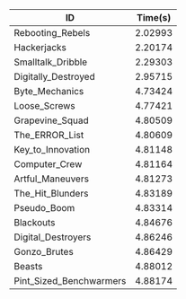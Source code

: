 |ID|Time(s)|
|-|-|
|Rebooting_Rebels|2.02993|
|Hackerjacks|2.20174|
|Smalltalk_Dribble|2.29303|
|Digitally_Destroyed|2.95715|
|Byte_Mechanics|4.73424|
|Loose_Screws|4.77421|
|Grapevine_Squad|4.80509|
|The_ERROR_List|4.80609|
|Key_to_Innovation|4.81148|
|Computer_Crew|4.81164|
|Artful_Maneuvers|4.81273|
|The_Hit_Blunders|4.83189|
|Pseudo_Boom|4.83314|
|Blackouts|4.84676|
|Digital_Destroyers|4.86246|
|Gonzo_Brutes|4.86429|
|Beasts|4.88012|
|Pint_Sized_Benchwarmers|4.88174|

